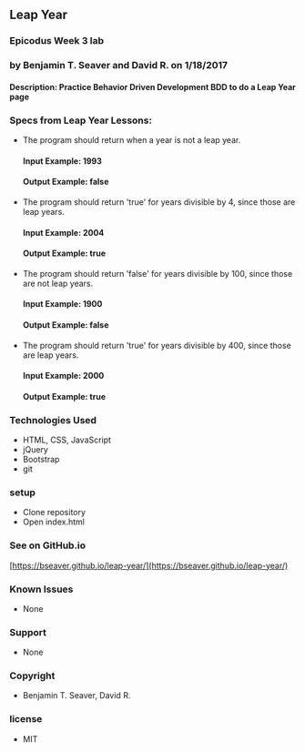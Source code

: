 ## Leap Year

### Epicodus Week 3 lab

### by Benjamin T. Seaver and David R. on 1/18/2017

#### Description: Practice Behavior Driven Development BDD to do a Leap Year page

### Specs from Leap Year Lessons:

* The program should return when a year is not a leap year.
  #### Input Example: 1993
  #### Output Example: false
* The program should return 'true' for years divisible by 4, since those are leap years.
  #### Input Example: 2004
  #### Output Example: true
* The program should return 'false' for years divisible by 100, since those are not leap years.
  #### Input Example: 1900
  #### Output Example: false
* The program should return 'true' for years divisible by 400, since those are leap years.
  #### Input Example: 2000
  #### Output Example: true

### Technologies Used

* HTML, CSS, JavaScript
* jQuery
* Bootstrap
* git

### setup

* Clone repository
* Open index.html

### See on GitHub.io

[https://bseaver.github.io/leap-year/](https://bseaver.github.io/leap-year/)

### Known Issues

* None

### Support

* None

### Copyright

* Benjamin T. Seaver, David R.

### license

* MIT
